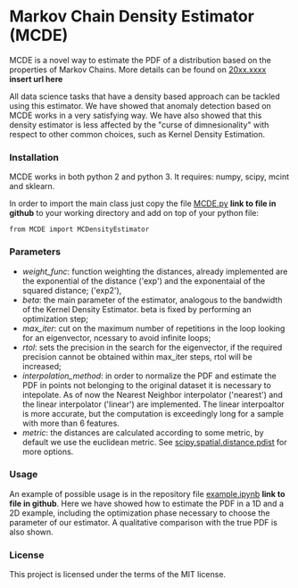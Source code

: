 # Markov Chain Density Estimator (MCDE)

MCDE is a novel way to estimate the PDF of a distribution based on the properties of Markov Chains. More details can be found on [20xx.xxxx](https://google.com/)  **insert url here**

All data science tasks that have a density based approach can be tackled using this estimator. We have showed that anomaly detection based on MCDE works in a very satisfying way. We have also showed that this density estimator is less affected by the "curse of dimnesionality" with respect to other common choices, such as Kernel Density Estimation.

### Installation

MCDE works in both python 2 and python 3. It requires: numpy, scipy, mcint and sklearn.

In order to import the main class just copy the file [MCDE.py](./MCDE.py) **link to file in github** to your working directory and add on top of your python file:

```
from MCDE import MCDensityEstimator
```

### Parameters

 + *weight_func*: function weighting the distances, already implemented are the exponential of the distance ('exp') and the exponentaial of the squared distance; ('exp2'),
 +  *beta*: the main parameter of the estimator, analogous to the bandwidth of the Kernel Density Estimator. beta is fixed by performing an optimization step;
 +  *max_iter*: cut on the maximum number of repetitions in the loop looking for an eigenvector, ncessary to avoid infinite loops;
 +  *rtol*: sets the precision in the search for the eigenvector, if the required precision cannot be obtained within max_iter steps, rtol will be increased;
 +  *interpolation_method*: in order to normalize the PDF and estimate the PDF in points not belonging to the original dataset it is necessary to intepolate. As of now the Nearest Neighbor interpolator ('nearest') and the linear interpolator ('linear') are implemented. The linear interpoaltor is more accurate, but the computation is exceedingly long for a sample with more than 6 features.
 +  *metric*: the distances are calculated according to some metric, by default we use the euclidean metric. See [scipy.spatial.distance.pdist](https://docs.scipy.org/doc/scipy/reference/generated/scipy.spatial.distance.pdist.html) for more options.


### Usage

An example of possible usage is in the repository file [example.ipynb](./example.ipynb) **link to file in github**. Here we have showed how to estimate the PDF in a 1D and a 2D example, including the optimization phase necessary to choose the parameter of our estimator. A qualitative comparison with the true PDF is also shown.

### License

This project is licensed under the terms of the MIT license.
